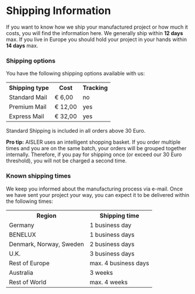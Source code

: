 <!-- --- title: Shipping Information -->
# Shipping Information
If you want to know how we ship your manufactured project or how much it costs, you will find the information here. We generally ship within **12 days** max. If you live in Europe you should hold your project in your hands within **14 days** max.  

### Shipping options ###
You have the following shipping options available with us:

<table>
<tr><th>Shipping type</th><th>Cost</th><th>Tracking</th></tr>
<tr><td>Standard Mail</td><td>€ 6,00</td><td>no</td></tr>
<tr><td>Premium Mail</td><td>€ 12,00</td><td>yes</td></tr>
<tr><td>Express Mail</td><td>€ 32,00</td><td>yes</td></tr>
</table>

Standard Shipping is included in all orders above 30 Euro.

**Pro tip:** AISLER uses an intelligent shopping basket. If you order multiple times and you are on the same batch, your orders will be grouped together internally. Therefore, if you pay for shipping once (or exceed our 30 Euro threshold), you will not be charged a second time.  


### Known shipping times ###
We keep you informed about the manufacturing process via e-mail. Once we have sent your project your way, you can expect it to be delivered within the following times:

<table>
<tr><th>Region</th><th>Shipping time</th></tr>
<tr><td>Germany</td><td>1 business day</td></tr>
<tr><td>BENELUX</td><td>1 business days</td></tr>
<tr><td>Denmark, Norway, Sweden</td><td>2 business days</td></tr>
<tr><td>U.K.</td><td>3 business days</td></tr>
<tr><td>Rest of Europe</td><td>max. 4 business days</td></tr>
<tr><td>Australia</td><td>3 weeks</td></tr>
<tr><td>Rest of World</td><td>max. 4 weeks</td></tr>
</table>
